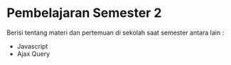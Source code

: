 # Pembelajaran Semester 2

Berisi tentang materi dan pertemuan di sekolah saat semester antara lain :

- Javascript
- Ajax Query
